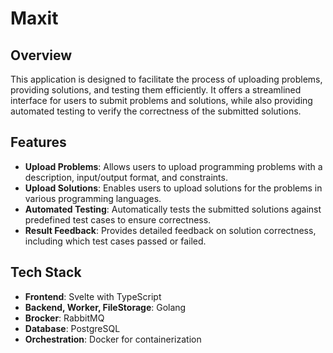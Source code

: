 # Maxit

## Overview

This application is designed to facilitate the process of uploading problems, providing solutions, and testing them efficiently. It offers a streamlined interface for users to submit problems and solutions, while also providing automated testing to verify the correctness of the submitted solutions.

## Features

- **Upload Problems**: Allows users to upload programming problems with a description, input/output format, and constraints.
- **Upload Solutions**: Enables users to upload solutions for the problems in various programming languages.
- **Automated Testing**: Automatically tests the submitted solutions against predefined test cases to ensure correctness.
- **Result Feedback**: Provides detailed feedback on solution correctness, including which test cases passed or failed.

## Tech Stack

- **Frontend**: Svelte with TypeScript
- **Backend, Worker, FileStorage**: Golang
- **Brocker**: RabbitMQ
- **Database**: PostgreSQL
- **Orchestration**: Docker for containerization
